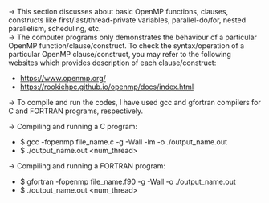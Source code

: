 -> This section discusses about basic OpenMP functions, clauses, constructs like first/last/thread-private variables, parallel-do/for, nested parallelism, scheduling, etc.  
-> The computer programs only demonstrates the behaviour of a particular OpenMP function/clause/construct. To check the syntax/operation of a particular OpenMP clause/construct, you may refer to the following websites which provides description of each clause/construct:
- https://www.openmp.org/
- https://rookiehpc.github.io/openmp/docs/index.html  

-> To compile and run the codes, I have used gcc and gfortran compilers for C and FORTRAN programs, respectively.  
  
-> Compiling and running a C program:
- $ gcc -fopenmp file_name.c -g -Wall -lm -o ./output_name.out
- $ ./output_name.out <num_thread>

-> Compiling and running a FORTRAN program:  
- $ gfortran -fopenmp file_name.f90 -g -Wall -o ./output_name.out
- $ ./output_name.out <num_thread>
